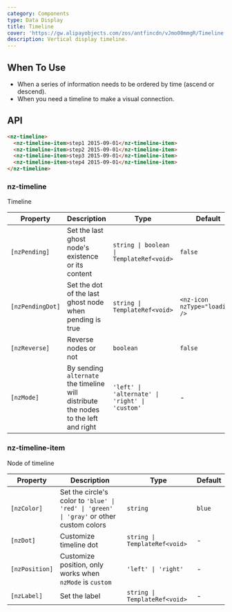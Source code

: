 ```yaml
---
category: Components
type: Data Display
title: Timeline
cover: 'https://gw.alipayobjects.com/zos/antfincdn/vJmo00mmgR/Timeline.svg'
description: Vertical display timeline.
---
```


## When To Use

- When a series of information needs to be ordered by time (ascend or descend).
- When you need a timeline to make a visual connection.

## API

```html
<nz-timeline>
  <nz-timeline-item>step1 2015-09-01</nz-timeline-item>
  <nz-timeline-item>step2 2015-09-01</nz-timeline-item>
  <nz-timeline-item>step3 2015-09-01</nz-timeline-item>
  <nz-timeline-item>step4 2015-09-01</nz-timeline-item>
</nz-timeline>
```

### nz-timeline

Timeline

| Property         | Description                                                                         | Type                                           | Default                        |
| ---------------- | ----------------------------------------------------------------------------------- | ---------------------------------------------- | ------------------------------ |
| `[nzPending]`    | Set the last ghost node's existence or its content                                  | `string \| boolean \| TemplateRef<void>`       | `false`                        |
| `[nzPendingDot]` | Set the dot of the last ghost node when pending is true                             | `string \| TemplateRef<void>`                  | `<nz-icon nzType="loading" />` |
| `[nzReverse]`    | Reverse nodes or not                                                                | `boolean`                                      | `false`                        |
| `[nzMode]`       | By sending `alternate` the timeline will distribute the nodes to the left and right | `'left' \| 'alternate' \| 'right' \| 'custom'` | -                              |

### nz-timeline-item

Node of timeline

| Property       | Description                                                                             | Type                          | Default |
|----------------|-----------------------------------------------------------------------------------------|-------------------------------|---------|
| `[nzColor]`    | Set the circle's color to `'blue' \| 'red' \| 'green' \| 'gray'` or other custom colors | `string`                      | `blue`  |
| `[nzDot]`      | Customize timeline dot                                                                  | `string \| TemplateRef<void>` | -       |
| `[nzPosition]` | Customize position, only works when `nzMode` is `custom`                                | `'left' \| 'right'`           | -       |
| `[nzLabel]`    | Set the label                                                                           | `string \| TemplateRef<void>` | -       |
